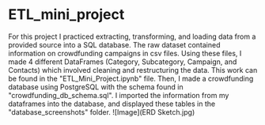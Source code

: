 # ETL_mini_project
For this project I practiced extracting, transforming, and loading data from a provided source into a SQL database. The raw dataset contained information on crowdfunding campaigns in csv files. Using these files, I made 4 different DataFrames (Category, Subcategory, Campaign, and Contacts) which involved cleaning and restructuring the data. This work can be found in the "ETL_Mini_Project.ipynb" file. Then, I made a crowdfunding database using PostgreSQL with the schema found in "crowdfunding_db_schema.sql". I imported the information from my dataframes into the database, and displayed these tables in the "database_screenshots" folder. 
![Image](ERD Sketch.jpg)
